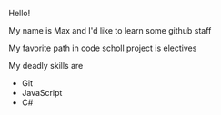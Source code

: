 Hello!

My name is Max and I'd like to learn some github staff

My favorite path in code scholl project is electives

My deadly skills are 
* Git
* JavaScript
* C#